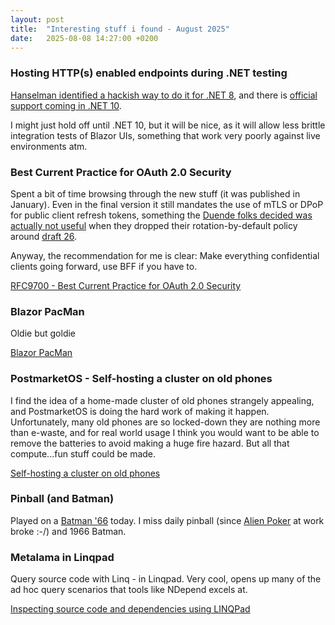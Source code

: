 ```yaml
---
layout: post
title:  "Interesting stuff i found - August 2025"
date:   2025-08-08 14:27:00 +0200
---
```

### Hosting HTTP(s) enabled endpoints during .NET testing
[Hanselman identified a hackish way to do it for .NET 8](https://www.hanselman.com/blog/updating-to-net-8-updating-to-ihostbuilder-and-running-playwright-tests-within-nunit-headless-or-headed-on-any-os), 
and there is [official support coming in .NET 10](https://www.youtube.com/watch?v=nHUwqsRtPCU).

I might just hold off until .NET 10, but it will be nice, as it will allow less brittle integration tests of Blazor UIs, something that work very poorly against live environments atm.

### Best Current Practice for OAuth 2.0 Security
Spent a bit of time browsing through the new stuff (it was published in January). Even in the final version it still mandates the use of mTLS or DPoP for public client refresh tokens, something the [Duende folks decided was actually not useful](https://duendesoftware.com/blog/20240405-refresh-token-reuse/) when they dropped their rotation-by-default policy around [draft 26](https://datatracker.ietf.org/doc/draft-ietf-oauth-security-topics/26/).

Anyway, the recommendation for me is clear: Make everything confidential clients going forward, use BFF if you have to.

[RFC9700 - Best Current Practice for OAuth 2.0 Security](https://www.rfc-editor.org/rfc/rfc9700.html)

### Blazor PacMan
Oldie but goldie

[Blazor PacMan](https://dunnhq.com/pacman/)

### PostmarketOS - Self-hosting a cluster on old phones
I find the idea of a home-made cluster of old phones strangely appealing, and PostmarketOS is doing the hard work of making it happen. 
Unfortunately, many old phones are so locked-down they are nothing more than e-waste, and for real world usage 
I think you would want to be able to remove the batteries to avoid making a huge fire hazard. But all that compute...fun stuff could be made.

[Self-hosting a cluster on old phones](https://hackaday.com/2025/04/09/self-hosting-a-cluster-on-old-phones/)

### Pinball (and Batman)
Played on a [Batman '66](https://www.ipdb.org/machine.cgi?id=6354) today. I miss daily pinball (since [Alien Poker](https://www.ipdb.org/machine.cgi?id=48) at work broke :-/) and 1966 Batman.

### Metalama in Linqpad
Query source code with Linq - in Linqpad. Very cool, opens up many of the ad hoc query scenarios that tools like NDepend excels at. 

[Inspecting source code and dependencies using LINQPad](https://doc.metalama.net/conceptual/introspection/linqpad)

